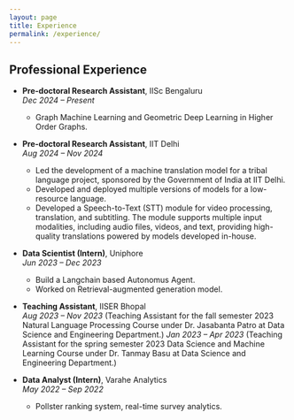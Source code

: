 ```yaml
---
layout: page
title: Experience
permalink: /experience/
---
```


## Professional Experience

- **Pre-doctoral Research Assistant**, IISc Bengaluru  
  _Dec 2024 – Present_  
  - Graph Machine Learning and Geometric Deep Learning in Higher Order Graphs.

- **Pre-doctoral Research Assistant**, IIT Delhi  
  _Aug 2024 – Nov 2024_  
  - Led the development of a machine translation model for a tribal language project, sponsored by the Government of India at IIT Delhi. 
  - Developed and deployed multiple versions of models for a low-resource language.
  - Developed a Speech-to-Text (STT) module for video processing, translation, and subtitling. The module supports multiple input modalities, including audio files, videos, and text, providing high-quality translations powered by models developed in-house.

- **Data Scientist (Intern)**, Uniphore  
  _Jun 2023 – Dec 2023_  
  - Build a Langchain based Autonomus Agent.
  - Worked on Retrieval-augmented generation model.

- **Teaching Assistant**, IISER Bhopal  
  _Aug 2023 – Nov 2023_ (Teaching Assistant for the fall semester 2023 Natural Language Processing Course under Dr. Jasabanta Patro at Data Science and Engineering Department.)
  _Jan 2023 – Apr 2023_ (Teaching Assistant for the spring semester 2023 Data Science and Machine Learning Course under Dr. Tanmay Basu at Data Science and Engineering Department.)

- **Data Analyst (Intern)**, Varahe Analytics  
  _May 2022 – Sep 2022_  
  - Pollster ranking system, real-time survey analytics.
